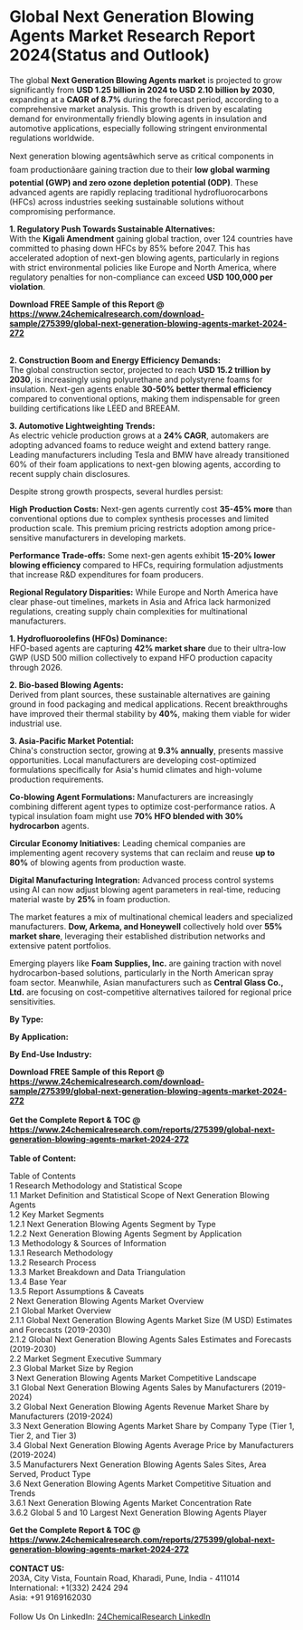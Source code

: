<h1>Global Next Generation Blowing Agents Market Research Report 2024(Status and Outlook)</h1><p>The global <strong>Next Generation Blowing Agents market</strong> is projected to grow significantly from <strong>USD 1.25 billion in 2024 to USD 2.10 billion by 2030</strong>, expanding at a <strong>CAGR of 8.7%</strong> during the forecast period, according to a comprehensive market analysis. This growth is driven by escalating demand for environmentally friendly blowing agents in insulation and automotive applications, especially following stringent environmental regulations worldwide.</p><p>Next generation blowing agentsâwhich serve as critical components in foam productionâare gaining traction due to their <strong>low global warming potential (GWP) and zero ozone depletion potential (ODP)</strong>. These advanced agents are rapidly replacing traditional hydrofluorocarbons (HFCs) across industries seeking sustainable solutions without compromising performance.</p><p><strong>1. Regulatory Push Towards Sustainable Alternatives:</strong><br>
With the <strong>Kigali Amendment</strong> gaining global traction, over 124 countries have committed to phasing down HFCs by 85% before 2047. This has accelerated adoption of next-gen blowing agents, particularly in regions with strict environmental policies like Europe and North America, where regulatory penalties for non-compliance can exceed <strong>USD 100,000 per violation</strong>.</p><div><b>Download FREE Sample of this Report @ 
            <a href="https://www.24chemicalresearch.com/download-sample/275399/global-next-generation-blowing-agents-market-2024-272">
            https://www.24chemicalresearch.com/download-sample/275399/global-next-generation-blowing-agents-market-2024-272</a></b></div><br><p><strong>2. Construction Boom and Energy Efficiency Demands:</strong><br>
The global construction sector, projected to reach <strong>USD 15.2 trillion by 2030</strong>, is increasingly using polyurethane and polystyrene foams for insulation. Next-gen agents enable <strong>30-50% better thermal efficiency</strong> compared to conventional options, making them indispensable for green building certifications like LEED and BREEAM.</p><p><strong>3. Automotive Lightweighting Trends:</strong><br>
As electric vehicle production grows at a <strong>24% CAGR</strong>, automakers are adopting advanced foams to reduce weight and extend battery range. Leading manufacturers including Tesla and BMW have already transitioned 60% of their foam applications to next-gen blowing agents, according to recent supply chain disclosures.</p><p>Despite strong growth prospects, several hurdles persist:</p><p><strong>High Production Costs:</strong> Next-gen agents currently cost <strong>35-45% more</strong> than conventional options due to complex synthesis processes and limited production scale. This premium pricing restricts adoption among price-sensitive manufacturers in developing markets.</p><p><strong>Performance Trade-offs:</strong> Some next-gen agents exhibit <strong>15-20% lower blowing efficiency</strong> compared to HFCs, requiring formulation adjustments that increase R&amp;D expenditures for foam producers.</p><p><strong>Regional Regulatory Disparities:</strong> While Europe and North America have clear phase-out timelines, markets in Asia and Africa lack harmonized regulations, creating supply chain complexities for multinational manufacturers.</p><p><strong>1. Hydrofluoroolefins (HFOs) Dominance:</strong><br>
HFO-based agents are capturing <strong>42% market share</strong> due to their ultra-low GWP (USD 500 million collectively to expand HFO production capacity through 2026.</p><p><strong>2. Bio-based Blowing Agents:</strong><br>
Derived from plant sources, these sustainable alternatives are gaining ground in food packaging and medical applications. Recent breakthroughs have improved their thermal stability by <strong>40%</strong>, making them viable for wider industrial use.</p><p><strong>3. Asia-Pacific Market Potential:</strong><br>
China's construction sector, growing at <strong>9.3% annually</strong>, presents massive opportunities. Local manufacturers are developing cost-optimized formulations specifically for Asia's humid climates and high-volume production requirements.</p><p><strong>Co-blowing Agent Formulations:</strong> Manufacturers are increasingly combining different agent types to optimize cost-performance ratios. A typical insulation foam might use <strong>70% HFO blended with 30% hydrocarbon</strong> agents.</p><p><strong>Circular Economy Initiatives:</strong> Leading chemical companies are implementing agent recovery systems that can reclaim and reuse <strong>up to 80%</strong> of blowing agents from production waste.</p><p><strong>Digital Manufacturing Integration:</strong> Advanced process control systems using AI can now adjust blowing agent parameters in real-time, reducing material waste by <strong>25%</strong> in foam production.</p><p>The market features a mix of multinational chemical leaders and specialized manufacturers. <strong>Dow, Arkema, and Honeywell</strong> collectively hold over <strong>55% market share</strong>, leveraging their established distribution networks and extensive patent portfolios.</p><p>Emerging players like <strong>Foam Supplies, Inc.</strong> are gaining traction with novel hydrocarbon-based solutions, particularly in the North American spray foam sector. Meanwhile, Asian manufacturers such as <strong>Central Glass Co., Ltd.</strong> are focusing on cost-competitive alternatives tailored for regional price sensitivities.</p><p><strong>By Type:</strong></p><p><strong>By Application:</strong></p><p><strong>By End-Use Industry:</strong></p><div><b>Download FREE Sample of this Report @ 
            <a href="https://www.24chemicalresearch.com/download-sample/275399/global-next-generation-blowing-agents-market-2024-272">
            https://www.24chemicalresearch.com/download-sample/275399/global-next-generation-blowing-agents-market-2024-272</a></b></div><br><div><b>Get the Complete Report & TOC @ 
            <a href="https://www.24chemicalresearch.com/reports/275399/global-next-generation-blowing-agents-market-2024-272">
            https://www.24chemicalresearch.com/reports/275399/global-next-generation-blowing-agents-market-2024-272</a></b></div><br>
            <b>Table of Content:</b><p>Table of Contents<br />
1 Research Methodology and Statistical Scope<br />
1.1 Market Definition and Statistical Scope of Next Generation Blowing Agents<br />
1.2 Key Market Segments<br />
1.2.1 Next Generation Blowing Agents Segment by Type<br />
1.2.2 Next Generation Blowing Agents Segment by Application<br />
1.3 Methodology & Sources of Information<br />
1.3.1 Research Methodology<br />
1.3.2 Research Process<br />
1.3.3 Market Breakdown and Data Triangulation<br />
1.3.4 Base Year<br />
1.3.5 Report Assumptions & Caveats<br />
2 Next Generation Blowing Agents Market Overview<br />
2.1 Global Market Overview<br />
2.1.1 Global Next Generation Blowing Agents Market Size (M USD) Estimates and Forecasts (2019-2030)<br />
2.1.2 Global Next Generation Blowing Agents Sales Estimates and Forecasts (2019-2030)<br />
2.2 Market Segment Executive Summary<br />
2.3 Global Market Size by Region<br />
3 Next Generation Blowing Agents Market Competitive Landscape<br />
3.1 Global Next Generation Blowing Agents Sales by Manufacturers (2019-2024)<br />
3.2 Global Next Generation Blowing Agents Revenue Market Share by Manufacturers (2019-2024)<br />
3.3 Next Generation Blowing Agents Market Share by Company Type (Tier 1, Tier 2, and Tier 3)<br />
3.4 Global Next Generation Blowing Agents Average Price by Manufacturers (2019-2024)<br />
3.5 Manufacturers Next Generation Blowing Agents Sales Sites, Area Served, Product Type<br />
3.6 Next Generation Blowing Agents Market Competitive Situation and Trends<br />
3.6.1 Next Generation Blowing Agents Market Concentration Rate<br />
3.6.2 Global 5 and 10 Largest Next Generation Blowing Agents Player</p><div><b>Get the Complete Report & TOC @ 
            <a href="https://www.24chemicalresearch.com/reports/275399/global-next-generation-blowing-agents-market-2024-272">
            https://www.24chemicalresearch.com/reports/275399/global-next-generation-blowing-agents-market-2024-272</a></b></div><br><b>CONTACT US:</b><br>
            203A, City Vista, Fountain Road, Kharadi, Pune, India - 411014<br>
            International: +1(332) 2424 294<br>
            Asia: +91 9169162030 <br><br>
            Follow Us On LinkedIn: <a href="https://www.linkedin.com/company/24chemicalresearch/">24ChemicalResearch LinkedIn</a>